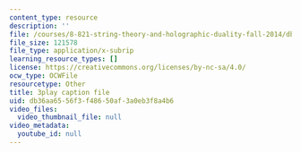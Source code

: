 ```yaml
---
content_type: resource
description: ''
file: /courses/8-821-string-theory-and-holographic-duality-fall-2014/db36aa6556f3f48650af3a0eb3f8a4b6_k6HCdJ9lKho.srt
file_size: 121578
file_type: application/x-subrip
learning_resource_types: []
license: https://creativecommons.org/licenses/by-nc-sa/4.0/
ocw_type: OCWFile
resourcetype: Other
title: 3play caption file
uid: db36aa65-56f3-f486-50af-3a0eb3f8a4b6
video_files:
  video_thumbnail_file: null
video_metadata:
  youtube_id: null
---
```

